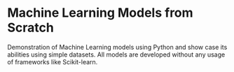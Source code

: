
# Machine Learning Models from Scratch

Demonstration of Machine Learning models using Python and show case its abilities using simple datasets. All models are developed without any usage of frameworks like Scikit-learn.
